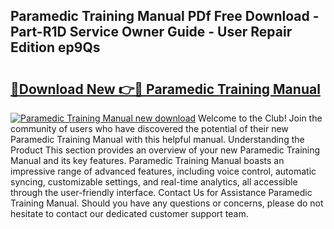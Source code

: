 ## Paramedic Training Manual PDf Free Download - Part-R1D Service Owner Guide - User Repair Edition ep9Qs

# <h2><a href="http://cf23616.oget.top/?id=Paramedic+Training+Manual">🔗Download New 👉🔴 Paramedic Training Manual</a></h2>

[![Paramedic Training Manual new download](https://i.imgur.com/5g1atiW.png)](http://cf23616.oget.top/?id=Paramedic+Training+Manual)
Welcome to the Club! Join the community of users who have discovered the potential of their new Paramedic Training Manual with this helpful manual. Understanding the Product This section provides an overview of your new Paramedic Training Manual and its key features. Paramedic Training Manual boasts an impressive range of advanced features, including voice control, automatic syncing, customizable settings, and real-time analytics, all accessible through the user-friendly interface. Contact Us for Assistance Paramedic Training Manual. Should you have any questions or concerns, please do not hesitate to contact our dedicated customer support team.
